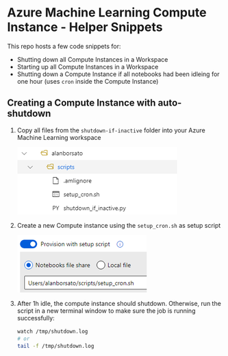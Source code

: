 # Azure Machine Learning Compute Instance - Helper Snippets

This repo hosts a few code snippets for:

* Shutting down all Compute Instances in a Workspace
* Starting up all Compute Instances in a Workspace
* Shutting down a Compute Instance if all notebooks had been idleing for one hour (uses `cron` inside the Compute Instance)

## Creating a Compute Instance with auto-shutdown

1. Copy all files from the `shutdown-if-inactive` folder into your Azure Machine Learning workspace

   ![Copy files into your Azure Machine Learning Workspace](media/aml-workspace-copy-files.png)

2. Create a new Compute instance using the `setup_cron.sh` as setup script

   ![Configure the setup script at Advanced Settings](media/aml-workspace-setup-script.png)

3. After 1h idle, the compute instance should shutdown. Otherwise, run the script in a new terminal window to make sure the job is running successfully:
   ```bash
   watch /tmp/shutdown.log
   # or
   tail -f /tmp/shutdown.log
   ```
